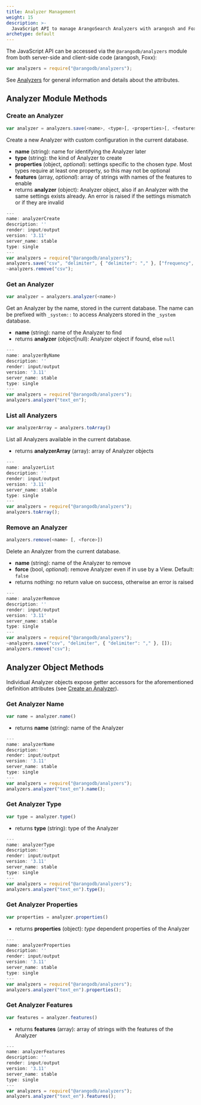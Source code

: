 ```yaml
---
title: Analyzer Management
weight: 15
description: >-
  JavaScript API to manage ArangoSearch Analyzers with arangosh and Foxx
archetype: default
---
```

The JavaScript API can be accessed via the `@arangodb/analyzers` module from
both server-side and client-side code (arangosh, Foxx):

```js
var analyzers = require("@arangodb/analyzers");
```

See [Analyzers](../../advanced-topics/analyzers.md) for general information and
details about the attributes.

## Analyzer Module Methods

### Create an Analyzer

```js
var analyzer = analyzers.save(<name>, <type>[, <properties>[, <features>]])
```

Create a new Analyzer with custom configuration in the current database.

- **name** (string): name for identifying the Analyzer later
- **type** (string): the kind of Analyzer to create
- **properties** (object, _optional_): settings specific to the chosen *type*.
  Most types require at least one property, so this may not be optional
- **features** (array, _optional_): array of strings with names of the features
  to enable
- returns **analyzer** (object): Analyzer object, also if an Analyzer with the
  same settings exists already. An error is raised if the settings mismatch
  or if they are invalid

```js
---
name: analyzerCreate
description: ''
render: input/output
version: '3.11'
server_name: stable
type: single
---
var analyzers = require("@arangodb/analyzers");
analyzers.save("csv", "delimiter", { "delimiter": "," }, ["frequency", "norm", "position"]);
~analyzers.remove("csv");
```

### Get an Analyzer

```js
var analyzer = analyzers.analyzer(<name>)
```

Get an Analyzer by the name, stored in the current database. The name can be
prefixed with `_system::` to access Analyzers stored in the `_system` database.

- **name** (string): name of the Analyzer to find
- returns **analyzer** (object\|null): Analyzer object if found, else `null`

```js
---
name: analyzerByName
description: ''
render: input/output
version: '3.11'
server_name: stable
type: single
---
var analyzers = require("@arangodb/analyzers");
analyzers.analyzer("text_en");
```

### List all Analyzers

```js
var analyzerArray = analyzers.toArray()
```

List all Analyzers available in the current database.

- returns **analyzerArray** (array): array of Analyzer objects

```js
---
name: analyzerList
description: ''
render: input/output
version: '3.11'
server_name: stable
type: single
---
var analyzers = require("@arangodb/analyzers");
analyzers.toArray();
```

### Remove an Analyzer

```js
analyzers.remove(<name> [, <force>])
```

Delete an Analyzer from the current database.

- **name** (string): name of the Analyzer to remove
- **force** (bool, _optional_): remove Analyzer even if in use by a View.
  Default: `false`
- returns nothing: no return value on success, otherwise an error is raised

```js
---
name: analyzerRemove
description: ''
render: input/output
version: '3.11'
server_name: stable
type: single
---
var analyzers = require("@arangodb/analyzers");
~analyzers.save("csv", "delimiter", { "delimiter": "," }, []);
analyzers.remove("csv");
```

## Analyzer Object Methods

Individual Analyzer objects expose getter accessors for the aforementioned
definition attributes (see [Create an Analyzer](#create-an-analyzer)).

### Get Analyzer Name

```js
var name = analyzer.name()
```

- returns **name** (string): name of the Analyzer

```js
---
name: analyzerName
description: ''
render: input/output
version: '3.11'
server_name: stable
type: single
---
var analyzers = require("@arangodb/analyzers");
analyzers.analyzer("text_en").name();
```

### Get Analyzer Type

```js
var type = analyzer.type()
```

- returns **type** (string): type of the Analyzer

```js
---
name: analyzerType
description: ''
render: input/output
version: '3.11'
server_name: stable
type: single
---
var analyzers = require("@arangodb/analyzers");
analyzers.analyzer("text_en").type();
```

### Get Analyzer Properties

```js
var properties = analyzer.properties()
```

- returns **properties** (object): *type* dependent properties of the Analyzer

```js
---
name: analyzerProperties
description: ''
render: input/output
version: '3.11'
server_name: stable
type: single
---
var analyzers = require("@arangodb/analyzers");
analyzers.analyzer("text_en").properties();
```

### Get Analyzer Features

```js
var features = analyzer.features()
```

- returns **features** (array): array of strings with the features of the Analyzer

```js
---
name: analyzerFeatures
description: ''
render: input/output
version: '3.11'
server_name: stable
type: single
---
var analyzers = require("@arangodb/analyzers");
analyzers.analyzer("text_en").features();
```
